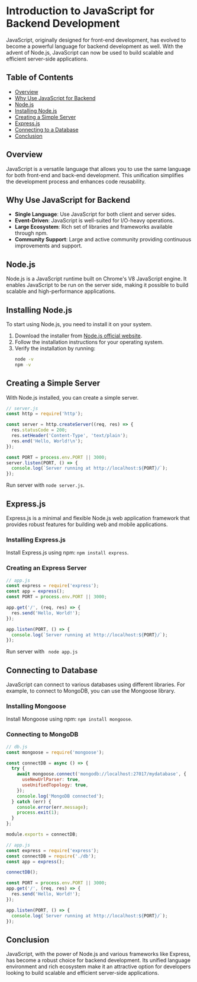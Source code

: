 # Introduction to JavaScript for Backend Development

JavaScript, originally designed for front-end development, has evolved to become a powerful language for backend development as well. With the advent of Node.js, JavaScript can now be used to build scalable and efficient server-side applications.

## Table of Contents
- [Overview](#overview)
- [Why Use JavaScript for Backend](#why-use-javascript-for-backend)
- [Node.js](#nodejs)
- [Installing Node.js](#installing-nodejs)
- [Creating a Simple Server](#creating-a-simple-server)
- [Express.js](#expressjs)
- [Connecting to a Database](#connecting-to-a-database)
- [Conclusion](#conclusion)

## Overview
JavaScript is a versatile language that allows you to use the same language for both front-end and back-end development. This unification simplifies the development process and enhances code reusability.

## Why Use JavaScript for Backend
- **Single Language**: Use JavaScript for both client and server sides.
- **Event-Driven**: JavaScript is well-suited for I/O-heavy operations.
- **Large Ecosystem**: Rich set of libraries and frameworks available through npm.
- **Community Support**: Large and active community providing continuous improvements and support.

## Node.js
Node.js is a JavaScript runtime built on Chrome's V8 JavaScript engine. It enables JavaScript to be run on the server side, making it possible to build scalable and high-performance applications.

## Installing Node.js
To start using Node.js, you need to install it on your system.

1. Download the installer from [Node.js official website](https://nodejs.org/).
2. Follow the installation instructions for your operating system.
3. Verify the installation by running:
    ```bash
    node -v
    npm -v
    ```

## Creating a Simple Server
With Node.js installed, you can create a simple server.

```javascript
// server.js
const http = require('http');

const server = http.createServer((req, res) => {
  res.statusCode = 200;
  res.setHeader('Content-Type', 'text/plain');
  res.end('Hello, World!\n');
});

const PORT = process.env.PORT || 3000;
server.listen(PORT, () => {
  console.log(`Server running at http://localhost:${PORT}/`);
});
```
Run server with `node server.js`.

## Express.js

Express.js is a minimal and flexible Node.js web application framework that provides robust features for building web and mobile applications.

### Installing Express.js

Install Express.js using npm: `npm install express`.

### Creating an Express Server

```javascript
// app.js
const express = require('express');
const app = express();
const PORT = process.env.PORT || 3000;

app.get('/', (req, res) => {
  res.send('Hello, World!');
});

app.listen(PORT, () => {
  console.log(`Server running at http://localhost:${PORT}/`);
});
```

Run server with ` node app.js`


## Connecting to Database

JavaScript can connect to various databases using different libraries. For example, to connect to MongoDB, you can use the Mongoose library.

### Installing Mongoose

Install Mongoose using npm: `npm install mongoose`.

### Connecting to MongoDB

```javascript
// db.js
const mongoose = require('mongoose');

const connectDB = async () => {
  try {
    await mongoose.connect('mongodb://localhost:27017/mydatabase', {
      useNewUrlParser: true,
      useUnifiedTopology: true,
    });
    console.log('MongoDB connected');
  } catch (err) {
    console.error(err.message);
    process.exit(1);
  }
};

module.exports = connectDB;

// app.js
const express = require('express');
const connectDB = require('./db');
const app = express();

connectDB();

const PORT = process.env.PORT || 3000;
app.get('/', (req, res) => {
  res.send('Hello, World!');
});

app.listen(PORT, () => {
  console.log(`Server running at http://localhost:${PORT}/`);
});
```

## Conclusion

JavaScript, with the power of Node.js and various frameworks like Express, has become a robust choice for backend development. Its unified language environment and rich ecosystem make it an attractive option for developers looking to build scalable and efficient server-side applications.


